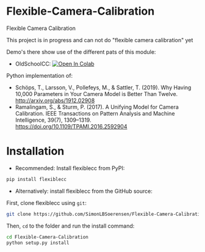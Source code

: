 # Flexible-Camera-Calibration
Flexible Camera Calibration

This project is in progress and can not do "flexible camera calibration" yet

Demo's there show use of the different pats of this module:
- OldSchoolCC: [![Open In Colab](https://colab.research.google.com/assets/colab-badge.svg)](https://colab.research.google.com/github/SimonLBSoerensen/Flexible-Camera-Calibration/blob/master/Demos/OldSchoolCC.ipynb)

Python implementation of:
- Schöps, T., Larsson, V., Pollefeys, M., & Sattler, T. (2019). Why Having 10,000 Parameters in Your Camera Model is Better Than Twelve. http://arxiv.org/abs/1912.02908
- Ramalingam, S., & Sturm, P. (2017). A Unifying Model for Camera Calibration. IEEE Transactions on Pattern Analysis and Machine Intelligence, 39(7), 1309–1319. https://doi.org/10.1109/TPAMI.2016.2592904

# Installation
- Recommended: Install flexiblecc from PyPI: 
```sh
pip install flexiblecc
```
- Alternatively: install flexiblecc from the GitHub source:

First, clone flexiblecc using `git`:

```sh
git clone https://github.com/SimonLBSoerensen/Flexible-Camera-Calibration
```

Then, `cd` to the folder and run the install command:
```sh
cd Flexible-Camera-Calibration
python setup.py install
```
